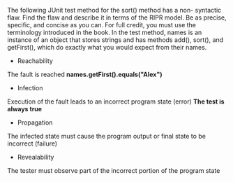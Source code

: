 The following JUnit test method for the sort() method has a non-
syntactic flaw. Find the flaw and describe it in terms of the RIPR
model. Be as precise, specific, and concise as you can. For full
credit, you must use the terminology introduced in the book.
In the test method, names is an instance of an object that stores
strings and has methods add(), sort(), and getFirst(),
which do exactly what you would expect from their names.

* Reachability

 The fault is reached **names.getFirst().equals("Alex")**
* Infection

 Execution of the fault leads to an incorrect program state (error) **The test is always true**
* Propagation

 The infected state must cause the program output or final state to
be incorrect (failure) 
* Revealability

 The tester must observe part of the incorrect portion of the
program state